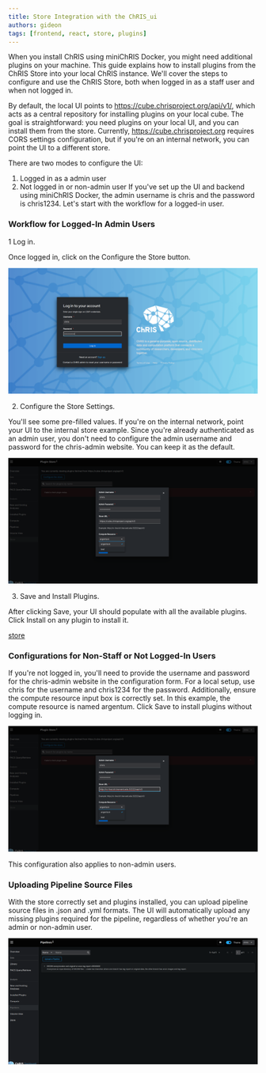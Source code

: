 ```yaml
---
title: Store Integration with the ChRIS_ui
authors: gideon
tags: [frontend, react, store, plugins]
---
```


When you install ChRIS using miniChRIS Docker, you might need additional plugins on your machine. This guide explains how to install plugins from the ChRIS Store into your local ChRIS instance. We'll cover the steps to configure and use the ChRIS Store, both when logged in as a staff user and when not logged in.

By default, the local UI points to https://cube.chrisproject.org/api/v1/, which acts as a central repository for installing plugins on your local cube. The goal is straightforward: you need plugins on your local UI, and you can install them from the store. Currently, https://cube.chrisproject.org requires CORS settings configuration, but if you're on an internal network, you can point the UI to a different store.

There are two modes to configure the UI:

1. Logged in as a admin user
2. Not logged in or non-admin user
If you've set up the UI and backend using miniChRIS Docker, the admin username is chris and the password is chris1234. Let's start with the workflow for a logged-in user.

### Workflow for Logged-In Admin Users

1 Log in.

Once logged in, click on the Configure the Store button.

![Screenshot of the Login Screen](./Login.png)

2. Configure the Store Settings.

You'll see some pre-filled values. If you're on the internal network, point your UI to the internal store example. Since you're already authenticated as an admin user, you don't need to configure the admin username and password for the chris-admin website. You can keep it as the default.

![Screenshot of the config form](./config_1.png)

3. Save and Install Plugins.

After clicking Save, your UI should populate with all the available plugins. Click Install on any plugin to install it.

[store](./store.png)


### Configurations for Non-Staff or Not Logged-In Users

If you're not logged in, you'll need to provide the username and password for the chris-admin website in the configuration form. For a local setup, use chris for the username and chris1234 for the password. Additionally, ensure the compute resource input box is correctly set. In this example, the compute resource is named argentum. Click Save to install plugins without logging in.

![Screenshot of the config form for unauthenticated users](./config_2.png)


This configuration also applies to non-admin users.

### Uploading Pipeline Source Files
With the store correctly set and plugins installed, you can upload pipeline source files in .json and .yml formats. The UI will automatically upload any missing plugins required for the pipeline, regardless of whether you're an admin or non-admin user.

![Screenshot for the pipeline upload](./pipeline_upload.png)
